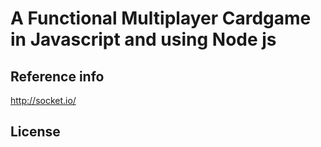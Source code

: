 A Functional Multiplayer Cardgame in Javascript and using Node js
=============================


## Reference info
http://socket.io/


## License


